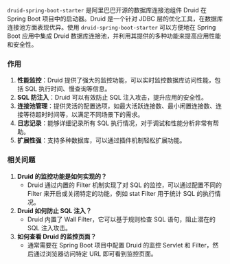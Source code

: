 `druid-spring-boot-starter` 是阿里巴巴开源的数据库连接池组件 Druid 在 Spring Boot 项目中的启动器。Druid 是一个针对 JDBC 层的优化工具，在数据库连接池方面表现优异。使用 `druid-spring-boot-starter` 可以方便地在 Spring Boot 应用中集成 Druid 数据库连接池，并利用其提供的多种功能来提高应用性能和安全性。
### 作用
1. **性能监控**：Druid 提供了强大的监控功能，可以实时监控数据库访问性能，包括 SQL 执行时间、慢查询等信息。
2. **SQL 防注入**：Druid 可以有效防止 SQL 注入攻击，提升应用的安全性。
3. **连接池管理**：提供灵活的配置选项，如最大活跃连接数、最小闲置连接数、连接等待超时时间等，以满足不同场景下的需求。
4. **日志记录**：能够详细记录所有 SQL 执行情况，对于调试和性能分析非常有帮助。
5. **扩展性强**：支持多种数据库，可以通过插件机制轻松扩展功能。
### 相关问题
1. **Druid 的监控功能是如何实现的？**
   - Druid 通过内置的 Filter 机制实现了对 SQL 的监控，可以通过配置不同的 Filter 来开启或关闭特定的功能，例如 stat Filter 用于统计 SQL 的执行情况。
2. **Druid 如何防止 SQL 注入？**
   - Druid 内置了 Wall Filter，它可以基于规则检查 SQL 语句，阻止潜在的 SQL 注入攻击。
3. **如何查看 Druid 的监控页面？**
   - 通常需要在 Spring Boot 项目中配置 Druid 的监控 Servlet 和 Filter，然后通过浏览器访问特定 URL 即可看到监控页面。